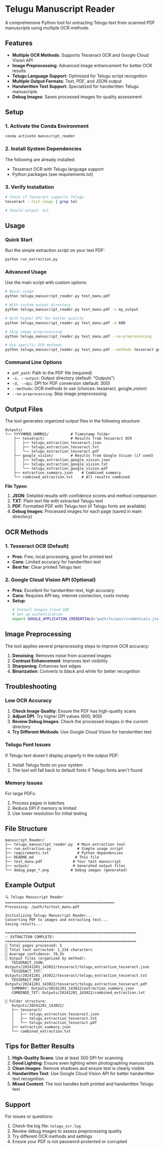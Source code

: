 # Telugu Manuscript Reader

A comprehensive Python tool for extracting Telugu text from scanned PDF manuscripts using multiple OCR methods.

## Features

- **Multiple OCR Methods**: Supports Tesseract OCR and Google Cloud Vision API
- **Image Preprocessing**: Advanced image enhancement for better OCR results
- **Telugu Language Support**: Optimized for Telugu script recognition
- **Multiple Output Formats**: Text, PDF, and JSON output
- **Handwritten Text Support**: Specialized for handwritten Telugu manuscripts
- **Debug Images**: Saves processed images for quality assessment

## Setup

### 1. Activate the Conda Environment

```bash
conda activate manuscript_reader
```

### 2. Install System Dependencies

The following are already installed:
- Tesseract OCR with Telugu language support
- Python packages (see requirements.txt)

### 3. Verify Installation

```bash
# Check if Tesseract supports Telugu
tesseract --list-langs | grep tel

# Should output: tel
```

## Usage

### Quick Start

Run the simple extraction script on your test PDF:

```bash
python run_extraction.py
```

### Advanced Usage

Use the main script with custom options:

```bash
# Basic usage
python telugu_manuscript_reader.py test_manu.pdf

# With custom output directory
python telugu_manuscript_reader.py test_manu.pdf -o my_output

# With higher DPI for better quality
python telugu_manuscript_reader.py test_manu.pdf -d 600

# Skip image preprocessing
python telugu_manuscript_reader.py test_manu.pdf --no-preprocessing

# Use specific OCR methods
python telugu_manuscript_reader.py test_manu.pdf --methods tesseract google_vision
```

### Command Line Options

- `pdf_path`: Path to the PDF file (required)
- `-o, --output`: Output directory (default: "Outputs")
- `-d, --dpi`: DPI for PDF conversion (default: 300)
- `--methods`: OCR methods to use (choices: tesseract, google_vision)
- `--no-preprocessing`: Skip image preprocessing

## Output Files

The tool generates organized output files in the following structure:

```
Outputs/
└── YYYYMMDD_HHMMSS/          # Timestamp folder
    ├── tesseract/            # Results from Tesseract OCR
    │   ├── telugu_extraction_tesseract.json
    │   ├── telugu_extraction_tesseract.txt
    │   └── telugu_extraction_tesseract.pdf
    ├── google_vision/        # Results from Google Vision (if used)
    │   ├── telugu_extraction_google_vision.json
    │   ├── telugu_extraction_google_vision.txt
    │   └── telugu_extraction_google_vision.pdf
    ├── extraction_summary.json    # Combined summary
    └── combined_extraction.txt    # All results combined
```

**File Types:**
1. **JSON**: Detailed results with confidence scores and method comparison
2. **TXT**: Plain text file with extracted Telugu text
3. **PDF**: Formatted PDF with Telugu text (if Telugu fonts are available)
4. **Debug Images**: Processed images for each page (saved in main directory)

## OCR Methods

### 1. Tesseract OCR (Default)
- **Pros**: Free, local processing, good for printed text
- **Cons**: Limited accuracy for handwritten text
- **Best for**: Clear printed Telugu text

### 2. Google Cloud Vision API (Optional)
- **Pros**: Excellent for handwritten text, high accuracy
- **Cons**: Requires API key, internet connection, costs money
- **Setup**: 
  ```bash
  # Install Google Cloud SDK
  # Set up authentication
  export GOOGLE_APPLICATION_CREDENTIALS="path/to/your/credentials.json"
  ```

## Image Preprocessing

The tool applies several preprocessing steps to improve OCR accuracy:

1. **Denoising**: Removes noise from scanned images
2. **Contrast Enhancement**: Improves text visibility
3. **Sharpening**: Enhances text edges
4. **Binarization**: Converts to black and white for better recognition

## Troubleshooting

### Low OCR Accuracy

1. **Check Image Quality**: Ensure the PDF has high-quality scans
2. **Adjust DPI**: Try higher DPI values (600, 900)
3. **Review Debug Images**: Check the processed images in the current directory
4. **Try Different Methods**: Use Google Cloud Vision for handwritten text

### Telugu Font Issues

If Telugu text doesn't display properly in the output PDF:
1. Install Telugu fonts on your system
2. The tool will fall back to default fonts if Telugu fonts aren't found

### Memory Issues

For large PDFs:
1. Process pages in batches
2. Reduce DPI if memory is limited
3. Use lower resolution for initial testing

## File Structure

```
manuscript_Reader/
├── telugu_manuscript_reader.py  # Main extraction tool
├── run_extraction.py            # Simple usage script
├── requirements.txt             # Python dependencies
├── README.md                   # This file
├── test_manu.pdf              # Your test manuscript
├── output/                    # Generated output files
└── debug_page_*.png          # Debug images (generated)
```

## Example Output

```
🔍 Telugu Manuscript Reader
==================================================
Processing: /path/to/test_manu.pdf

Initializing Telugu Manuscript Reader...
Converting PDF to images and extracting text...
Saving results...

============================================================
✅ EXTRACTION COMPLETE!
============================================================
📄 Total pages processed: 5
📝 Total text extracted: 1,234 characters
🎯 Average confidence: 78.5%
📁 Output files (organized by method):
   TESSERACT_JSON: Outputs/20241201_143022/tesseract/telugu_extraction_tesseract.json
   TESSERACT_TXT: Outputs/20241201_143022/tesseract/telugu_extraction_tesseract.txt
   TESSERACT_PDF: Outputs/20241201_143022/tesseract/telugu_extraction_tesseract.pdf
   SUMMARY: Outputs/20241201_143022/extraction_summary.json
   COMBINED_TXT: Outputs/20241201_143022/combined_extraction.txt

📂 Folder structure:
   Outputs/20241201_143022/
   ├── tesseract/
   │   ├── telugu_extraction_tesseract.json
   │   ├── telugu_extraction_tesseract.txt
   │   └── telugu_extraction_tesseract.pdf
   ├── extraction_summary.json
   └── combined_extraction.txt
```

## Tips for Better Results

1. **High-Quality Scans**: Use at least 300 DPI for scanning
2. **Good Lighting**: Ensure even lighting when photographing manuscripts
3. **Clean Images**: Remove shadows and ensure text is clearly visible
4. **Handwritten Text**: Use Google Cloud Vision API for better handwritten text recognition
5. **Mixed Content**: The tool handles both printed and handwritten Telugu text

## Support

For issues or questions:
1. Check the log file: `telugu_ocr.log`
2. Review debug images to assess preprocessing quality
3. Try different OCR methods and settings
4. Ensure your PDF is not password-protected or corrupted

